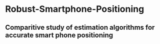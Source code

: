 # Robust-Smartphone-Positioning
## Comparitive study of estimation algorithms for accurate smart phone positioning 
